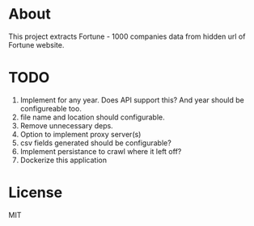# About 

This project extracts Fortune - 1000 companies data from hidden url of Fortune website.

# TODO

1. Implement for any year. Does API support this? And year should be configureable too.
2. file name and location should configurable.
3. Remove unnecessary deps.
4. Option to implement proxy server(s)
5. csv fields generated should be configurable?
6. Implement persistance to crawl where it left off?
7. Dockerize this application

# License
MIT
